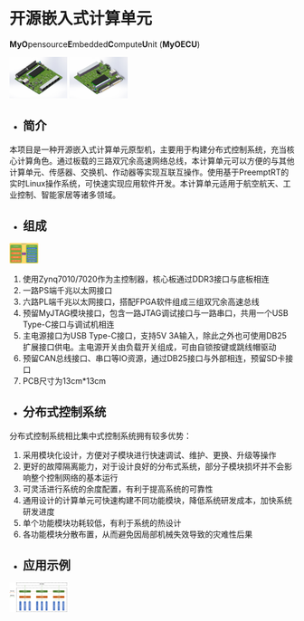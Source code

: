 # 开源嵌入式计算单元

**MyO**pensource**E**mbedded**C**ompute**U**nit (**MyOECU**)

<img src="./img/OECU_SW1.jpg" style="zoom:10%;" />

<img src="./img/OECU_SW2.jpg" style="zoom:10%;" />

- ## 简介

本项目是一种开源嵌入式计算单元原型机，主要用于构建分布式控制系统，充当核心计算角色。通过板载的三路双冗余高速网络总线，本计算单元可以方便的与其他计算单元、传感器、交换机、作动器等实现互联互操作。使用基于PreemptRT的实时Linux操作系统，可快速实现应用软件开发。本计算单元适用于航空航天、工业控制、智能家居等诸多领域。

- ## 组成

<img src="./img/MyOECUConstitute.jpg" alt="MyOECUConstitute" style="zoom:5%;" />

1. 使用Zynq7010/7020作为主控制器，核心板通过DDR3接口与底板相连
2. 一路PS端千兆以太网接口
3. 六路PL端千兆以太网接口，搭配FPGA软件组成三组双冗余高速总线
4. 预留MyJTAG模块接口，包含一路JTAG调试接口与一路串口，共用一个USB Type-C接口与调试机相连
5. 主电源接口为USB Type-C接口，支持5V 3A输入，除此之外也可使用DB25扩展接口供电。主电源开关由负载开关组成，可由自锁按键或跳线帽驱动
6. 预留CAN总线接口、串口等IO资源，通过DB25接口与外部相连，预留SD卡接口
7. PCB尺寸为13cm*13cm

- ## 分布式控制系统

分布式控制系统相比集中式控制系统拥有较多优势：

1. 采用模块化设计，方便对子模块进行快速调试、维护、更换、升级等操作
2. 更好的故障隔离能力，对于设计良好的分布式系统，部分子模块损坏并不会影响整个控制网络的基本运行
3. 可灵活进行系统的余度配置，有利于提高系统的可靠性
4. 通用设计的计算单元可快速构建不同功能模块，降低系统研发成本，加快系统研发进度
5. 单个功能模块功耗较低，有利于系统的热设计
6. 各功能模块分散布置，从而避免因局部机械失效导致的灾难性后果

- ## 应用示例

<img src="./img/SystemArchitecture.jpg" alt="SystemArchitecture" style="zoom:10%;" />



